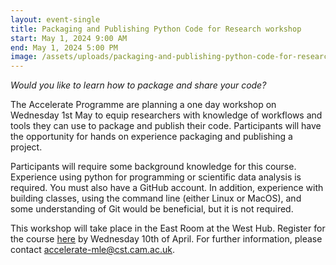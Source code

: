 ```yaml
---
layout: event-single
title: Packaging and Publishing Python Code for Research workshop
start: May 1, 2024 9:00 AM
end: May 1, 2024 5:00 PM
image: /assets/uploads/packaging-and-publishing-python-code-for-research-workshop.jpg
---
```

*Would you like to learn how to package and share your code?*

The Accelerate Programme are planning a one day workshop on Wednesday 1st May to equip researchers with knowledge of workflows and tools they can use to package and publish their code. Participants will have the opportunity for hands on experience packaging and publishing a project. 

Participants will require some background knowledge for this course. Experience using python for 
programming or scientific data analysis is required. You must also have a GitHub account. In addition, experience with building classes, using the command line (either Linux or MacOS), and some understanding of Git would be beneficial, but it is not required.

This workshop will take place in the East Room at the West Hub. Register for the course [here](https://forms.office.com/Pages/ResponsePage.aspx?id=RQSlSfq9eUut41R7TzmG6SaVOxbmBOdAg9GzbnrB5IRUMDhCTTlKOU0zSjVIMFUxRTdEM0Y0QUpHWS4u) by Wednesday 10th of April. For further information, please contact accelerate-mle@cst.cam.ac.uk.